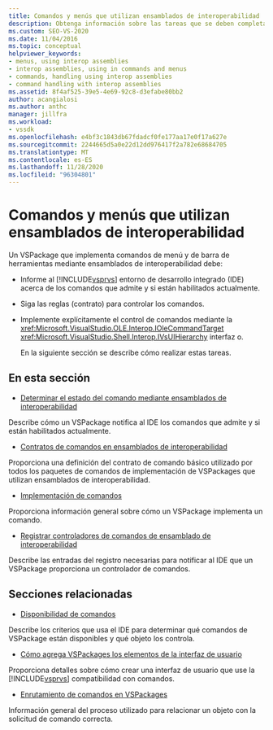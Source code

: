 ```yaml
---
title: Comandos y menús que utilizan ensamblados de interoperabilidad | Microsoft Docs
description: Obtenga información sobre las tareas que se deben completar al implementar comandos de menús y barras de herramientas en un VSPackage mediante ensamblados de interoperabilidad.
ms.custom: SEO-VS-2020
ms.date: 11/04/2016
ms.topic: conceptual
helpviewer_keywords:
- menus, using interop assemblies
- interop assemblies, using in commands and menus
- commands, handling using interop assemblies
- command handling with interop assemblies
ms.assetid: 8f4af525-39e5-4e69-92c8-d3efabe80bb2
author: acangialosi
ms.author: anthc
manager: jillfra
ms.workload:
- vssdk
ms.openlocfilehash: e4bf3c1843db67fdadcf0fe177aa17e0f17a627e
ms.sourcegitcommit: 2244665d5a0e22d12dd976417f2a782e68684705
ms.translationtype: MT
ms.contentlocale: es-ES
ms.lasthandoff: 11/28/2020
ms.locfileid: "96304801"
---
```

# <a name="commands-and-menus-that-use-interop-assemblies"></a>Comandos y menús que utilizan ensamblados de interoperabilidad
Un VSPackage que implementa comandos de menú y de barra de herramientas mediante ensamblados de interoperabilidad debe:

- Informe al [!INCLUDE[vsprvs](../../code-quality/includes/vsprvs_md.md)] entorno de desarrollo integrado (IDE) acerca de los comandos que admite y si están habilitados actualmente.

- Siga las reglas (contrato) para controlar los comandos.

- Implemente explícitamente el control de comandos mediante la <xref:Microsoft.VisualStudio.OLE.Interop.IOleCommandTarget> <xref:Microsoft.VisualStudio.Shell.Interop.IVsUIHierarchy> interfaz o.

  En la siguiente sección se describe cómo realizar estas tareas.

## <a name="in-this-section"></a>En esta sección
- [Determinar el estado del comando mediante ensamblados de interoperabilidad](../../extensibility/internals/determining-command-status-by-using-interop-assemblies.md)

 Describe cómo un VSPackage notifica al IDE los comandos que admite y si están habilitados actualmente.

- [Contratos de comandos en ensamblados de interoperabilidad](../../extensibility/internals/command-contracts-in-interop-assemblies.md)

 Proporciona una definición del contrato de comando básico utilizado por todos los paquetes de comandos de implementación de VSPackages que utilizan ensamblados de interoperabilidad.

- [Implementación de comandos](../../extensibility/internals/command-implementation.md)

 Proporciona información general sobre cómo un VSPackage implementa un comando.

- [Registrar controladores de comandos de ensamblado de interoperabilidad](../../extensibility/internals/registering-interop-assembly-command-handlers.md)

 Describe las entradas del registro necesarias para notificar al IDE que un VSPackage proporciona un controlador de comandos.

## <a name="related-sections"></a>Secciones relacionadas
- [Disponibilidad de comandos](../../extensibility/internals/command-availability.md)

 Describe los criterios que usa el IDE para determinar qué comandos de VSPackage están disponibles y qué objeto los controla.

- [Cómo agrega VSPackages los elementos de la interfaz de usuario](../../extensibility/internals/how-vspackages-add-user-interface-elements.md)

 Proporciona detalles sobre cómo crear una interfaz de usuario que use la [!INCLUDE[vsprvs](../../code-quality/includes/vsprvs_md.md)] compatibilidad con comandos.

- [Enrutamiento de comandos en VSPackages](../../extensibility/internals/command-routing-in-vspackages.md)

 Información general del proceso utilizado para relacionar un objeto con la solicitud de comando correcta.
